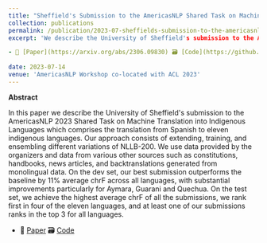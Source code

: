 ```yaml
---
title: "Sheffield's Submission to the AmericasNLP Shared Task on Machine Translation into Indigenous Languages"
collection: publications
permalink: /publication/2023-07-sheffields-submission-to-the-americasnlp-shared-task-on-machine-translation-into-indigenous-languages
excerpt: 'We describe the University of Sheffield's submission to the AmericasNLP 2023 Shared Task on Machine Translation into Indigenous Languages. Our approach consists of extending, training, and ensembling different variations of NLLB-200. We achieve the highest average chrF of all the submissions.

- 📜 [Paper](https://arxiv.org/abs/2306.09830) 🗃️ [Code](https://github.com/edwardgowsmith/americasnlp-2023-sheffield)'
  
date: 2023-07-14
venue: 'AmericasNLP Workshop co-located with ACL 2023'
---
```


**Abstract**

In this paper we describe the University of Sheffield's submission to the AmericasNLP 2023 Shared Task on Machine Translation into Indigenous Languages which comprises the translation from Spanish to eleven indigenous languages. Our approach consists of extending, training, and ensembling different variations of NLLB-200. We use data provided by the organizers and data from various other sources such as constitutions, handbooks, news articles, and backtranslations generated from monolingual data. On the dev set, our best submission outperforms the baseline by 11% average chrF across all languages, with substantial improvements particularly for Aymara, Guarani and Quechua. On the test set, we achieve the highest average chrF of all the submissions, we rank first in four of the eleven languages, and at least one of our submissions ranks in the top 3 for all languages.

- 📜 [Paper](https://arxiv.org/abs/2306.09830) 🗃️ [Code](https://github.com/edwardgowsmith/americasnlp-2023-sheffield)

